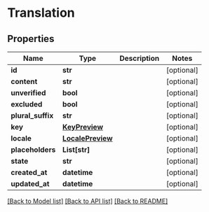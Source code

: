 # Translation

## Properties
Name | Type | Description | Notes
------------ | ------------- | ------------- | -------------
**id** | **str** |  | [optional] 
**content** | **str** |  | [optional] 
**unverified** | **bool** |  | [optional] 
**excluded** | **bool** |  | [optional] 
**plural_suffix** | **str** |  | [optional] 
**key** | [**KeyPreview**](KeyPreview.md) |  | [optional] 
**locale** | [**LocalePreview**](LocalePreview.md) |  | [optional] 
**placeholders** | **List[str]** |  | [optional] 
**state** | **str** |  | [optional] 
**created_at** | **datetime** |  | [optional] 
**updated_at** | **datetime** |  | [optional] 

[[Back to Model list]](../README.md#documentation-for-models) [[Back to API list]](../README.md#documentation-for-api-endpoints) [[Back to README]](../README.md)


